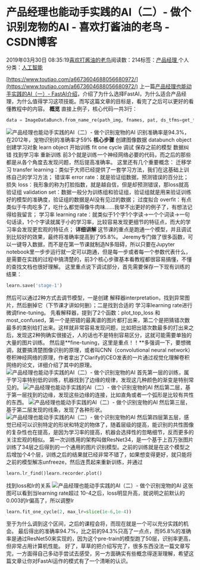
# 产品经理也能动手实践的AI（二）- 做个识别宠物的AI - 喜欢打酱油的老鸟 - CSDN博客


2019年03月30日 08:35:19[喜欢打酱油的老鸟](https://me.csdn.net/weixin_42137700)阅读数：214标签：[产品经理																](https://so.csdn.net/so/search/s.do?q=产品经理&t=blog)个人分类：[人工智能																](https://blog.csdn.net/weixin_42137700/article/category/7820233)


[https://www.toutiao.com/a6673604688056680972/](https://www.toutiao.com/a6673604688056680972/)
上一篇[产品经理也能动手实践的AI（一）- FastAI介绍](https://www.toutiao.com/i6671600787744883213/?group_id=6671600787744883213)，介绍了为什么选择FastAI，为什么适合产品经理，为什么值得学习这项技能。而写这篇文章的目标是，看完了之后可以更好的看懂教程中的内容。
**概览**
直接上例子，核心代码一共3行：
```python
data = ImageDataBunch.from_name_re(path_img, fnames, pat, ds_tfms=get_transforms(),size=224) learn = cnn_learner(data, models.resnet34, metrics=error_rate)learn.fit_one_cycle(4)
```
![产品经理也能动手实践的AI（二）- 做个识别宠物的AI](http://p9.pstatp.com/large/pgc-image/4680d3dbaba141658581b06ee8766742)
识别准确率是94.3%，在2012年，宠物识别的准确率才59%
**核心步骤**
创建图像数据 databunch object
创建学习对象 learn object
开始训练 fit one cycle
调试
保存之前的模型
数据纠错
找到学习率
重新训练
前3个就是训练一个神经网络必要的代码，而之后的那些都是从各个角度去发现问题，然后提高准确率。
这里还有几个重要概念：
迁移学习 transfer learning：类似于大师已经提供了一套学习方法，我们在这基础上训练自己的学习方法；
错误率 error rate：就是验证组数据，预测错误的百分比；
损失 loss：我形象的称为打脸指数，就是越自信，但是却预测错误，那loss就高
验证组 validation set：数据一般分为训练组和验证组，验证组就是用来验证训练好的模型的准确度，验证组的数据是AI没有见过的数据；
过度拟合 overfit：有点类似于牛肉吃多了，吃什么都觉得像牛肉味……我举不出更好的例子了，有想法记得给我留言；
学习率 learning rate：就类似于1个字1个字读→一个个词读→一句句话读，1个个字读就属于小的学习率，比较容易发现更细节的特征点，而大的学习率会发现更宏观的特征点；
**详细讲解**
这节课的重点是跑通一个模型，并且调试到比较好的效果，最终将准确率提高到了95.8%。
Jeremy专门做了很多函数，可以一键导入数据，而不是在第一节课就制造N多阻碍，所以只要在Jupyter notebook里一步步运行就一定可以跑通，但是每一步或者每一个参数代表什么，是需要在实践的过程中搞清楚的，前3个核心步骤基本看教程都很容易搞懂，不懂的查找文档也很好理解。
这里重点说下调试部分，首先需要保存一下现有训练的结果：
```python
learn.save('stage-1')
```
然后可以通过2种方式去调节模型，一是创建 解释器interpretation，找到异常图片，然后删掉它（下节课才讲如何删）；二是找到合适的 学习率learning rate进行 微调fine-tuning。
先看解释器，提到了2个函数：plot_top_loss 和 most_confused，第一个是把错的最离谱的图片都打出来，第二个是把猜错次数最多的类别给打出来。这样就非常容易发现问题，比如把出错次数最多的打出来之后，发现这2种狗确实很接近，人的话也不是特别容易区分，这就可能需要单独的大量的图片训练。
然后是**fine-tuning，这里是重点！！**多强调一下，要想微调，就要搞清楚图像识别的原理，或者叫CNN（convolutional neural network）卷积神经网络的原理，作者拿出了Clarify的CEO发表的一片通过视觉化理解卷积网络的论文，详细介绍了其中的原理。
![产品经理也能动手实践的AI（二）- 做个识别宠物的AI](http://p1.pstatp.com/large/pgc-image/fbccfa357983476c89a6bd42fba367ac)
首先第一层的训练，属于学习率特别低的训练，机器找到了边缘的规律，发现这几种颜色的渐变是特别常见的。
![产品经理也能动手实践的AI（二）- 做个识别宠物的AI](http://p1.pstatp.com/large/pgc-image/667ff9d778504d23b79b10cfd5b66fd7)
然后第二层，基于第一层找到的边缘，发现这些边缘的连接，比如直角或者一个弧形是比较有共性的东西。
![产品经理也能动手实践的AI（二）- 做个识别宠物的AI](http://p1.pstatp.com/large/pgc-image/0fc7cf98963a415cb5c9bf531f217842)
然后第三层，基于第二层发现的线条，发现了各种形状。
![产品经理也能动手实践的AI（二）- 做个识别宠物的AI](http://p9.pstatp.com/large/pgc-image/8d3680455e23428aaa417d5272d96ce0)
然后第四层第五层，感觉已经可以识别特定的形状和特定的物体了，随着层级的提高，能识别的共性图像的复杂性也在提高，是因为学习率的提高，机器会选择性的忽略细节，反而更多的关注宏观的相似。
第一次训练用的架构叫做ResNet34，是一个基于上百万张图片训练了34层之后得到的一个通用的图片识别模型。之前的训练就是在这个模型之后增加个4个层，训练之后的结果就已经非常不错了，如果想变得更好，就只能将之前的模型解冻unfreeze，然后连贯起来重新训练，并通过
```python
learn.lr_find()learn.recorder.plot()
```
找到loss和lr的关系
![产品经理也能动手实践的AI（二）- 做个识别宠物的AI](http://p3.pstatp.com/large/pgc-image/3ba4aba8b96c44438d9a33807f7100fe)
这张图可以看到当learning rate超过 10-4之后，loss明显升高，就说明之前默认的0.003的lr偏高了，所以调整lr
```python
learn.fit_one_cycle(2, max_lr=slice(1e-6,1e-4))
```
至于为什么调到这个区间，之后的课程会将，而现在就是一个可以充分实践的机会。
最后得出的准确率94.7%，比之前的94.3%只高了一点点，而95.8%的准确率是通过ResNet50来实现的，因为这个pre-train的模型跑了50层，识别率更高，但非常占用计算机性能。
好了，草草的把介绍写完了，很多东西没法一篇文章写完，一方面得自己多动手尝试去感受，另一方面确实有些概念得逐渐理解，希望这篇文章让你对FastAI运作的模式有了一个清晰的认识。


